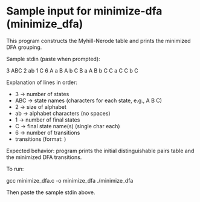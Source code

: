 # Sample input for minimize-dfa (minimize_dfa)

This program constructs the Myhill-Nerode table and prints the minimized DFA grouping.

Sample stdin (paste when prompted):

3
ABC
2
ab
1
C
6
A a B
A b C
B a A
B b C
C a C
C b C

Explanation of lines in order:
- 3 -> number of states
- ABC -> state names (characters for each state, e.g., A B C)
- 2 -> size of alphabet
- ab -> alphabet characters (no spaces)
- 1 -> number of final states
- C -> final state name(s) (single char each)
- 6 -> number of transitions
- transitions (format: <FromStateChar> <SymbolChar> <ToStateChar>)

Expected behavior: program prints the initial distinguishable pairs table and the minimized DFA transitions.

To run:

gcc minimize_dfa.c -o minimize_dfa
./minimize_dfa

Then paste the sample stdin above.